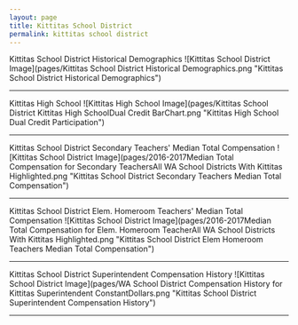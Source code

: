 ```yaml
---
layout: page
title: Kittitas School District
permalink: kittitas school district
---
```



Kittitas School District Historical Demographics
![Kittitas School District Image](pages/Kittitas School District Historical Demographics.png "Kittitas School District Historical Demographics")

___

Kittitas High School
![Kittitas High School Image](pages/Kittitas School District Kittitas High SchoolDual Credit BarChart.png "Kittitas High School Dual Credit Participation")

___

Kittitas School District Secondary Teachers' Median Total Compensation
![Kittitas School District Image](pages/2016-2017Median Total Compensation for Secondary TeachersAll WA School Districts With Kittitas Highlighted.png "Kittitas School District Secondary Teachers Median Total Compensation")

___

Kittitas School District Elem. Homeroom Teachers' Median Total Compensation
![Kittitas School District Image](pages/2016-2017Median Total Compensation for Elem. Homeroom TeacherAll WA School Districts With Kittitas Highlighted.png "Kittitas School District Elem Homeroom Teachers Median Total Compensation")

___

Kittitas School District Superintendent Compensation History
![Kittitas School District Image](pages/WA School District Compensation History for Kittitas Superintendent ConstantDollars.png "Kittitas School District Superintendent Compensation History")

___

